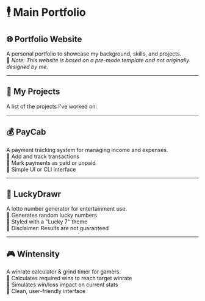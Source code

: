 # 🕴️ Main Portfolio

## 🌐 Portfolio Website
A personal portfolio to showcase my background, skills, and projects.  
🔸 *Note: This website is based on a pre-made template and not originally designed by me.*

---
## 📁 My Projects
A list of the projects I've worked on:

---

## 💰 PayCab
A payment tracking system for managing income and expenses.  
🔹 Add and track transactions  
🔹 Mark payments as paid or unpaid  
🔹 Simple UI or CLI interface

---

## 🎰 LuckyDrawr
A lotto number generator for entertainment use.  
🔹 Generates random lucky numbers  
🔹 Styled with a "Lucky 7" theme  
🔹 Disclaimer: Results are not guaranteed

---

## 🎮 Wintensity
A winrate calculator & grind timer for gamers.  
🔹 Calculates required wins to reach target winrate  
🔹 Simulates win/loss impact on current stats  
🔹 Clean, user-friendly interface

